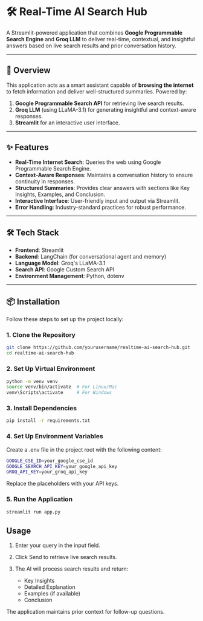 # 🛠️ **Real-Time AI Search Hub**  

A Streamlit-powered application that combines **Google Programmable Search Engine** and **Groq LLM** to deliver real-time, contextual, and insightful answers based on live search results and prior conversation history.  

---

## 🚀 **Overview**  

This application acts as a smart assistant capable of **browsing the internet** to fetch information and deliver well-structured summaries. Powered by:  
1. **Google Programmable Search API** for retrieving live search results.  
2. **Groq LLM** (using LLaMA-3.1) for generating insightful and context-aware responses.  
3. **Streamlit** for an interactive user interface.  

---

## ✨ **Features**  

- **Real-Time Internet Search**: Queries the web using Google Programmable Search Engine.  
- **Context-Aware Responses**: Maintains a conversation history to ensure continuity in responses.  
- **Structured Summaries**: Provides clear answers with sections like Key Insights, Examples, and Conclusion.  
- **Interactive Interface**: User-friendly input and output via Streamlit.  
- **Error Handling**: Industry-standard practices for robust performance.  

---

## 🛠️ **Tech Stack**  

- **Frontend**: Streamlit  
- **Backend**: LangChain (for conversational agent and memory)  
- **Language Model**: Groq's LLaMA-3.1  
- **Search API**: Google Custom Search API  
- **Environment Management**: Python, dotenv  

---

## 📦 **Installation**  

Follow these steps to set up the project locally:  

### 1. Clone the Repository  

```bash
git clone https://github.com/yourusername/realtime-ai-search-hub.git
cd realtime-ai-search-hub
```

### 2. Set Up Virtual Environment

```bash
python -m venv venv
source venv/bin/activate  # For Linux/Mac
venv\Scripts\activate     # For Windows
```

### 3. Install Dependencies

```bash
pip install -r requirements.txt
```

### 4. Set Up Environment Variables

Create a .env file in the project root with the following content:

```bash
GOOGLE_CSE_ID=your_google_cse_id
GOOGLE_SEARCH_API_KEY=your_google_api_key
GROQ_API_KEY=your_groq_api_key
```

Replace the placeholders with your API keys.

### 5. Run the Application

```bash
streamlit run app.py
```

## **Usage**

1. Enter your query in the input field.
2. Click Send to retrieve live search results.
3. The AI will process search results and return:

   - Key Insights
   - Detailed Explanation
   - Examples (if available)
   - Conclusion

The application maintains prior context for follow-up questions.
